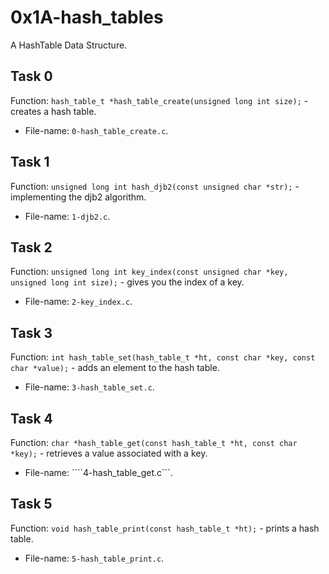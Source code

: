 # 0x1A-hash_tables
A HashTable Data Structure.

## Task 0
Function: ```hash_table_t *hash_table_create(unsigned long int size);``` - creates a hash table.
* File-name: ```0-hash_table_create.c```.

## Task 1
Function: ```unsigned long int hash_djb2(const unsigned char *str);``` - implementing the djb2 algorithm.
* File-name: ```1-djb2.c```.

## Task 2
Function: ```unsigned long int key_index(const unsigned char *key, unsigned long int size);``` - gives you the index of a key.
* File-name: ```2-key_index.c```.

## Task 3
Function: ```int hash_table_set(hash_table_t *ht, const char *key, const char *value);``` - adds an element to the hash table.
* File-name: ```3-hash_table_set.c```.

## Task 4
Function: ```char *hash_table_get(const hash_table_t *ht, const char *key);``` - retrieves a value associated with a key.
* File-name: ````4-hash_table_get.c```.

## Task 5
Function: ```void hash_table_print(const hash_table_t *ht);``` - prints a hash table.
* File-name: ```5-hash_table_print.c```.
